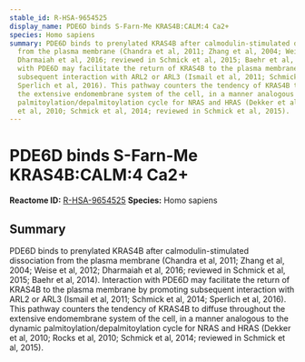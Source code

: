 ```yaml
---
stable_id: R-HSA-9654525
display_name: PDE6D binds S-Farn-Me KRAS4B:CALM:4 Ca2+
species: Homo sapiens
summary: PDE6D binds to prenylated KRAS4B after calmodulin-stimulated dissociation
  from the plasma membrane (Chandra et al, 2011; Zhang et al, 2004; Weise et al, 2012;
  Dharmaiah et al, 2016; reviewed in Schmick et al, 2015; Baehr et al, 2014). Interaction
  with PDE6D may facilitate the return of KRAS4B to the plasma membrane by promoting
  subsequent interaction with ARL2 or ARL3 (Ismail et al, 2011; Schmick et al, 2014;
  Sperlich et al, 2016). This pathway counters the tendency of KRAS4B to diffuse throughout
  the extensive endomembrane system of the cell, in a manner analogous to the dynamic
  palmitoylation/depalmitoylation cycle for NRAS and HRAS (Dekker et al, 2010; Rocks
  et al, 2010; Schmick et al, 2014; reviewed in Schmick et al, 2015).
---
```


# PDE6D binds S-Farn-Me KRAS4B:CALM:4 Ca2+
**Reactome ID:** [R-HSA-9654525](https://reactome.org/content/detail/R-HSA-9654525)
**Species:** Homo sapiens

## Summary

PDE6D binds to prenylated KRAS4B after calmodulin-stimulated dissociation from the plasma membrane (Chandra et al, 2011; Zhang et al, 2004; Weise et al, 2012; Dharmaiah et al, 2016; reviewed in Schmick et al, 2015; Baehr et al, 2014). Interaction with PDE6D may facilitate the return of KRAS4B to the plasma membrane by promoting subsequent interaction with ARL2 or ARL3 (Ismail et al, 2011; Schmick et al, 2014; Sperlich et al, 2016). This pathway counters the tendency of KRAS4B to diffuse throughout the extensive endomembrane system of the cell, in a manner analogous to the dynamic palmitoylation/depalmitoylation cycle for NRAS and HRAS (Dekker et al, 2010; Rocks et al, 2010; Schmick et al, 2014; reviewed in Schmick et al, 2015).
